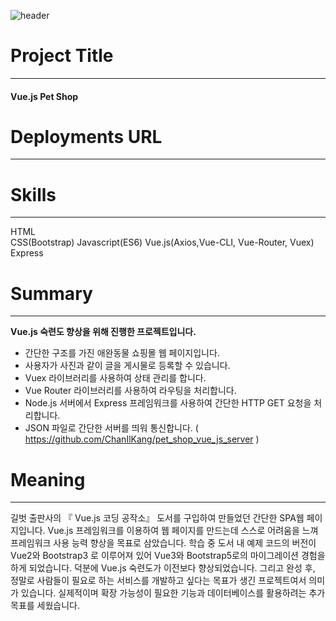 ![header](https://capsule-render.vercel.app/api?type=cylinder&color=random&height=150&section=header&text=Vue.js%20Pet%20Shop&fontSize=48&animation=fadeIn)

# Project Title
---
#### Vue.js Pet Shop
# Deployments URL
---

# Skills
---
HTML  
CSS(Bootstrap)
Javascript(ES6)
Vue.js(Axios,Vue-CLI, Vue-Router, Vuex)
Express

# Summary
---
**Vue.js 숙련도 향상을 위해 진행한 프로젝트입니다.** 
- 간단한 구조를 가진 애완동물 쇼핑몰 웹 페이지입니다.
- 사용자가 사진과 같이 글을 게시물로 등록할 수 있습니다.
- Vuex 라이브러리를 사용하여 상태 관리를 합니다.
- Vue Router 라이브러리를 사용하여 라우팅을 처리합니다.
- Node.js 서버에서 Express 프레임워크를 사용하여 간단한 HTTP GET 요청을 처리합니다.
- JSON 파일로 간단한 서버를 띄워 통신합니다.
( https://github.com/ChanIlKang/pet_shop_vue_js_server )

# Meaning
---
길벗 출판사의 『 Vue.js 코딩 공작소』 도서를 구입하여 만들었던 간단한 SPA웹 페이지입니다. Vue.js 프레임워크를 이용하여 웹 페이지를 만드는데 스스로 어려움을 느껴 프레임워크 사용 능력 향상을 목표로 삼았습니다. 학습 중 도서 내 예제 코드의 버전이 Vue2와 Bootstrap3 로 이루어져 있어 Vue3와 Bootstrap5로의 마이그레이션 경험을 하게 되었습니다. 덕분에 Vue.js 숙련도가 이전보다 향상되었습니다. 그리고 완성 후, 정말로 사람들이 필요로 하는 서비스를 개발하고 싶다는 목표가 생긴 프로젝트여서 의미가 있습니다. 실제적이며 확장 가능성이 필요한 기능과 데이터베이스를 활용하려는 추가 목표를 세웠습니다.
